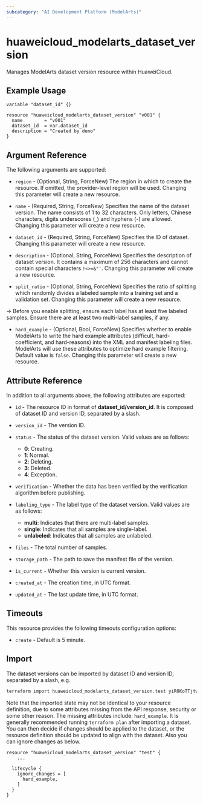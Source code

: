 ```yaml
---
subcategory: "AI Development Platform (ModelArts)"
---
```


# huaweicloud_modelarts_dataset_version

Manages ModelArts dataset version resource within HuaweiCloud.

## Example Usage

```hcl
variable "dataset_id" {}

resource "huaweicloud_modelarts_dataset_version" "v001" {
  name        = "v001"
  dataset_id  = var.dataset_id
  description = "Created by demo"
}
```

## Argument Reference

The following arguments are supported:

* `region` - (Optional, String, ForceNew) The region in which to create the resource. If omitted, the
  provider-level region will be used. Changing this parameter will create a new resource.

* `name` - (Required, String, ForceNew) Specifies the name of the dataset version. The name consists of 1 to 32
  characters. Only letters, Chinese characters, digits underscores (_) and hyphens (-) are allowed.
  Changing this parameter will create a new resource.

* `dataset_id` - (Required, String, ForceNew) Specifies the ID of dataset.
  Changing this parameter will create a new resource.

* `description` - (Optional, String, ForceNew) Specifies the description of dataset version. It contains a maximum of
  256 characters and cannot contain special characters `!<>=&"'`. Changing this parameter will create a new resource.

* `split_ratio` - (Optional, String, ForceNew) Specifies the ratio of splitting which randomly divides a labeled sample
  into a training set and a validation set. Changing this parameter will create a new resource.

-> Before you enable splitting, ensure each label has at least five labeled samples. Ensure there are at least two
  multi-label samples, if any.

* `hard_example` - (Optional, Bool, ForceNew) Specifies whether to enable ModelArts to write the hard example
  attributes (difficult, hard-coefficient, and hard-reasons) into the XML and manifest labeling files. ModelArts will
  use these attributes to optimize hard example filtering. Default value is `false`.
  Changing this parameter will create a new resource.

## Attribute Reference

In addition to all arguments above, the following attributes are exported:

* `id` - The resource ID in format of **dataset_id/version_id**. It is composed of dataset ID and version ID,
  separated by a slash.

* `version_id` - The version ID.

* `status` - The status of the dataset version. Valid values are as follows:
  + **0**: Creating.
  + **1**: Normal.
  + **2**: Deleting.
  + **3**: Deleted.
  + **4**: Exception.

* `verification` - Whether the data has been verified by the verification algorithm before publishing.

* `labeling_type` - The label type of the dataset version. Valid values are as follows:
  + **multi**: Indicates that there are multi-label samples.
  + **single**: Indicates that all samples are single-label.
  + **unlabeled**: Indicates that all samples are unlabeled.

* `files` - The total number of samples.

* `storage_path` - The path to save the manifest file of the version.

* `is_current` - Whether this version is current version.

* `created_at` - The creation time, in UTC format.

* `updated_at` - The last update time, in UTC format.

## Timeouts

This resource provides the following timeouts configuration options:

* `create` - Default is 5 minute.

## Import

The dataset versions can be imported by dataset ID and version ID, separated by a slash, e.g.

```bash
terraform import huaweicloud_modelarts_dataset_version.test yiROKoTTjtwjvP71yLG/wieeeoTrtrtjvn67yLm
```

Note that the imported state may not be identical to your resource definition, due to some attributes missing from the
API response, security or some other reason. The missing attributes include: `hard_example`. It is generally
recommended running `terraform plan` after importing a dataset. You can then decide if changes should be applied to the
dataset, or the resource definition should be updated to align with the dataset. Also you can ignore changes as below.

```hcl
resource "huaweicloud_modelarts_dataset_version" "test" {
    ...

  lifecycle {
    ignore_changes = [
      hard_example,
    ]
  }
}
```
